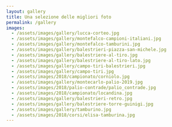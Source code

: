 ```yaml
---
layout: gallery
title: Una selezione delle migliori foto
permalink: /gallery
images:
  - /assets/images/gallery/lucca-corteo.jpg
  - /assets/images/gallery/montefalco-campioni-italiani.jpg
  - /assets/images/gallery/montefalco-tamburini.jpg
  - /assets/images/gallery/balestrieri-piazza-san-michele.jpg
  - /assets/images/gallery/balestriere-al-tiro.jpg
  - /assets/images/gallery/balestriere-al-tiro-lato.jpg
  - /assets/images/gallery/campo-tiri-balestrieri.jpg
  - /assets/images/gallery/campo-tiri.jpg
  - /assets/images/2018/campionato/corniolo.jpg
  - /assets/images/gallery/montecarlo-palio-2019.jpg
  - /assets/images/2018/palio-contrade/palio_contrade.jpg
  - /assets/images/2018/campionato/locandina.jpg
  - /assets/images/gallery/balestrieri-retro.jpg
  - /assets/images/gallery/balestriere-torre-guinigi.jpg
  - /assets/images/gallery/tamburino.jpg
  - /assets/images/2018/corsi/elisa-tamburina.jpg
---
```

